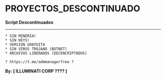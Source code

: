 # PROYECTOS_DESCONTINUADO

**Script Descontinuados**

-------------------------------------------------------------------------------

```
* SIN MINERIA! 
* SIN KEYS! 
* VERSION GRATUITA 
* SIN VIRUS TROJANO (BOTNET) 
* ARCHIVOS LIBERADOS (DECENCRIPTADOS)
```

```
? https://t.me/admmanagerfree ?

```

**By: [ ILLUMINATI CORP ???? ]**